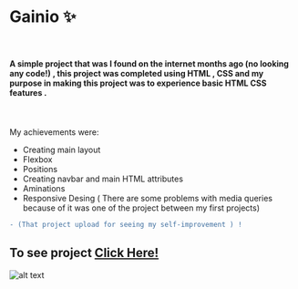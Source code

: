 # Gainio  ✨
 <br>



#### A simple project that  was I found on the internet months ago (no looking any code!) , this project was completed using HTML , CSS and my purpose in making this project was to experience basic HTML CSS features .  <br>  <br>  <br>

My achievements were:
- Creating main layout
- Flexbox
- Positions
- Creating navbar and main HTML attributes
- Aminations
- Responsive Desing ( There are some problems with media queries because of it was one of the project between my first projects)



```diff
- (That project upload for seeing my self-improvement ) ! 

```

## To see project <a href="https://raw.githack.com/anilcosarss/gainio/main/index.html">Click Here!</a> 

![alt text](https://github.com/anilcosarss/gainio/blob/main/img/screencapture-raw-githack-anilcosarss-gainio-main-index-html-2023-03-13-01_13_32.png
)


